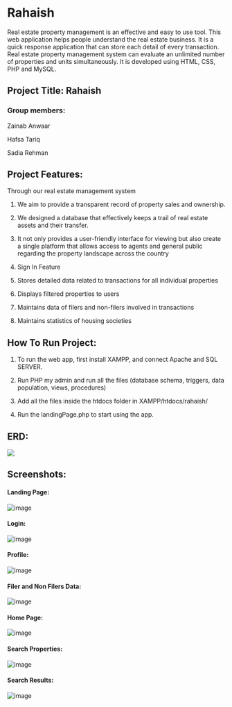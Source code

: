 # Rahaish

Real estate property management is an effective and easy to use tool. This web application helps people understand the real estate business. It is a quick response application that can store each detail of every transaction. Real estate property management system can evaluate an unlimited number of properties and units simultaneously. It is developed using HTML, CSS, PHP and MySQL.


## Project Title: Rahaish
### Group members:
Zainab Anwaar

Hafsa Tariq

Sadia Rehman

## Project Features:
Through our real estate management system
1) We aim to provide a transparent record of property sales and ownership. 

2) We designed a database that effectively keeps a trail of real estate assets and their transfer. 

3) It not only provides a user-friendly interface for viewing but also create a single platform that allows access to agents and general public regarding the 
property landscape across the country

4) Sign In Feature

5) Stores detailed data related to transactions for all individual properties

6) Displays filtered properties to users

7) Maintains data of filers and non-filers involved in transactions
 
8) Maintains statistics of housing societies


## How To Run Project:

1) To run the web app, first install XAMPP, and connect Apache and SQL SERVER. 

2) Run PHP my admin and run all the files (database schema, triggers, data population, views, procedures)

3) Add all the files inside the htdocs folder in XAMPP/htdocs/rahaish/

4) Run the landingPage.php to start using the app.

## ERD:
![](https://gm1.ggpht.com/5sSNsGb98oRvaEL2nlHUlNmogLzdRhYlUL5i95IKyXolhjhHXMCN_nI3NUPnKel_6SIc0tul6cbRYUHkswhc5JjYh_fABGzagLlQubkYFPdIccOVLJXnDGKXPesBePNL4XM4PvjJv0IRMeqWMdftJT0qdytcFPvqmAc-bVC_a14_83emoi4GMqxD4i44yx9oEhPS2exbj7SzTG53m6IrMJ5XOk0wj-L8GaemBBdhM_CdyHVEc50IKZnWPl6b8AjSQrKuBX2CrzjeFu-XSe9aRPk05RMNs9mf0Hvf-g7numH8q_OyvoetFRMd9Fujbebj0HlFCBV3NEeggoGNhIDuKR883Pq111CSiL0wEYtg4cpXQQlAIk6xCOj1zwMsESE9nDpUq6RMy3WQR9lfNh4tmvPl5XODdCcVZl1lKGuH8NpgzYo6CL7dzHnhZsnoswm6KVZl6oZCs8Y_1hkXd899Qp798Mzs0pgt7z11WPMw6ng_ElxIdni5YI6McnDqHxvS0TFa_v2izHqdLZs_MlU5Dan2URMfPPN3MK_G-sv-l-n3cuYYvIzyFUdgboFazd2SssTLZ94n_Q-8BxV9jqwbG1bSGvCneo_hcoVlORwlEsZgjS3r_DPSyGEowF8BrTxfl0HbqKSWggOFvw71hzF9kiXkpx1YafalcS8iW2jCQvd39_AJwg-dyLXId6GiVKYxdryWhICEFNFIgcj1eSrfgwBzlgOHomK8m6XbDePb-M8X06gn4996jCH-7I92vKiGSc8OoGgTSh_fXLfdCkpF11TnwP3Exw8Wvw7zb9rT5OQw153ISneiO9fF0LGQI0HhCKUXvMrY94JSsgNSaELl2124QA9kjZ3gvIAhkcy-ASFrkOMXvENK8yJf-w=s0-l75-ft-l75-ft)

## Screenshots:
#### Landing Page:
![image](https://user-images.githubusercontent.com/52016745/165854721-08db21ec-fa53-4e4d-89de-f9db7c6dc9a9.png)
#### Login:
![image](https://user-images.githubusercontent.com/52016745/165854855-44c6056c-4855-4943-a5ef-90624fc2cb5a.png)
#### Profile:
![image](https://user-images.githubusercontent.com/52016745/165854885-962e9548-61b5-4a68-9ff0-6b85390562fb.png)
#### Filer and Non Filers Data:
![image](https://user-images.githubusercontent.com/52016745/165854908-ccc8ed9d-19bf-4b1e-a813-d8e2f624acec.png)
#### Home Page:
![image](https://user-images.githubusercontent.com/52016745/165854949-b76e838a-0cb1-4b2f-bddc-de1a1b65c5bd.png)
#### Search Properties:
![image](https://user-images.githubusercontent.com/52016745/165854964-8755bd75-52f1-4c60-83a3-5e2af9906f16.png)
#### Search Results:
![image](https://user-images.githubusercontent.com/52016745/165854977-067c2af0-9fb0-4628-a97a-11c25db6c269.png)

